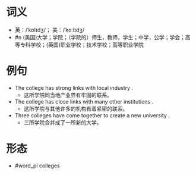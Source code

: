 # 词义
- 英：/ˈkɒlɪdʒ/； 美：/ˈkɑːlɪdʒ/
- #n (美国)大学；学院；（学院的）师生，教师，学生；中学，公学；学会；高等专科学校；(英国)职业学校；技术学校；高等职业学院
# 例句
- The college has strong links with local industry .
	- 这所学院同当地产业界有牢固的联系。
- The college has close links with many other institutions .
	- 这所学院与其他许多的机构有着紧密的联系。
- Three colleges have come together to create a new university .
	- 三所学院合并成了一所新的大学。
# 形态
- #word_pl colleges
